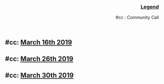 <h3 align = "right"><b><u>Legend</u></b></h3>
 <p align="right">
  #cc : Community Call
</p>
 <br>

## #cc: [March 16th 2019](16-03-2019.md)

## #cc: [March 26th 2019](26-03-2019.md)

## #cc: [March 30th 2019](30-03-2019.md)